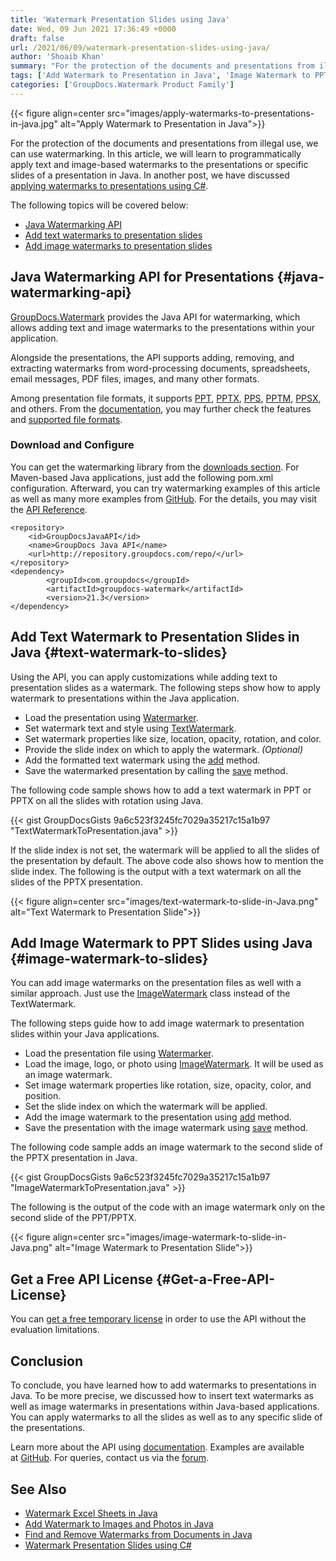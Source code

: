```yaml
---
title: 'Watermark Presentation Slides using Java'
date: Wed, 09 Jun 2021 17:36:49 +0000
draft: false
url: /2021/06/09/watermark-presentation-slides-using-java/
author: 'Shoaib Khan'
summary: "For the protection of the documents and presentations from illegal use, we can use watermarking. In this article, we will learn to programmatically apply text and image-based watermarks to the presentations or specific slides of a presentation in Java. In another post, we have discussed [applying watermarks to presentations using C#][1]."
tags: ['Add Watermark to Presentation in Java', 'Image Watermark to PPT in Java', 'Text Watermark to PPT in Java', 'Watermark PPT in Java', 'Watermark PPTX in Java']
categories: ['GroupDocs.Watermark Product Family']
---
```




{{< figure align=center src="images/apply-watermarks-to-presentations-in-java.jpg" alt="Apply Watermark to Presentation in Java">}}


For the protection of the documents and presentations from illegal use, we can use watermarking. In this article, we will learn to programmatically apply text and image-based watermarks to the presentations or specific slides of a presentation in Java. In another post, we have discussed [applying watermarks to presentations using C#][2].

The following topics will be covered below:

*   [Java Watermarking API][3]
*   [Add text watermarks to presentation slides][4]
*   [Add image watermarks to presentation slides][5]

## Java Watermarking API for Presentations {#java-watermarking-api}

[GroupDocs.Watermark][6] provides the Java API for watermarking, which allows adding text and image watermarks to the presentations within your application.

Alongside the presentations, the API supports adding, removing, and extracting watermarks from word-processing documents, spreadsheets, email messages, PDF files, images, and many other formats.

Among presentation file formats, it supports [PPT][7], [PPTX][8], [PPS][9], [PPTM][10], [PPSX][11], and others. From the [documentation][12], you may further check the features and [supported file formats][13].

### Download and Configure

You can get the watermarking library from the [downloads section][14]. For Maven-based Java applications, just add the following pom.xml configuration. Afterward, you can try watermarking examples of this article as well as many more examples from [GitHub][15]. For the details, you may visit the [API Reference][16].

```
<repository>
	<id>GroupDocsJavaAPI</id>
	<name>GroupDocs Java API</name>
	<url>http://repository.groupdocs.com/repo/</url>
</repository>
<dependency>
        <groupId>com.groupdocs</groupId>
        <artifactId>groupdocs-watermark</artifactId>
        <version>21.3</version> 
</dependency>
```

## Add Text Watermark to Presentation Slides in Java {#text-watermark-to-slides}

Using the API, you can apply customizations while adding text to presentation slides as a watermark. The following steps show how to apply watermark to presentations within the Java application.

*   Load the presentation using [Watermarker][17].
*   Set watermark text and style using [TextWatermark][18].
*   Set watermark properties like size, location, opacity, rotation, and color.
*   Provide the slide index on which to apply the watermark. _(Optional)_
*   Add the formatted text watermark using the [add][19] method.
*   Save the watermarked presentation by calling the [save][20] method.

The following code sample shows how to add a text watermark in PPT or PPTX on all the slides with rotation using Java.

{{< gist GroupDocsGists 9a6c523f3245fc7029a35217c15a1b97 "TextWatermarkToPresentation.java" >}}

If the slide index is not set, the watermark will be applied to all the slides of the presentation by default. The above code also shows how to mention the slide index. The following is the output with a text watermark on all the slides of the PPTX presentation.



{{< figure align=center src="images/text-watermark-to-slide-in-Java.png" alt="Text Watermark to Presentation Slide">}}


## Add Image Watermark to PPT Slides using Java {#image-watermark-to-slides}

You can add image watermarks on the presentation files as well with a similar approach. Just use the [ImageWatermark][21] class instead of the TextWatermark.

The following steps guide how to add image watermark to presentation slides within your Java applications.

*   Load the presentation file using [Watermarker][22].
*   Load the image, logo, or photo using [ImageWatermark][23]. It will be used as an image watermark.
*   Set image watermark properties like rotation, size, opacity, color, and position.
*   Set the slide index on which the watermark will be applied.
*   Add the image watermark to the presentation using [add][24] method.
*   Save the presentation with the image watermark using [save][25] method.

The following code sample adds an image watermark to the second slide of the PPTX presentation in Java.

{{< gist GroupDocsGists 9a6c523f3245fc7029a35217c15a1b97 "ImageWatermarkToPresentation.java" >}}

The following is the output of the code with an image watermark only on the second slide of the PPT/PPTX.



{{< figure align=center src="images/image-watermark-to-slide-in-Java.png" alt="Image Watermark to Presentation Slide">}}


## Get a Free API License {#Get-a-Free-API-License}

You can [get a free temporary license][26] in order to use the API without the evaluation limitations.

## Conclusion

To conclude, you have learned how to add watermarks to presentations in Java. To be more precise, we discussed how to insert text watermarks as well as image watermarks in presentations within Java-based applications. You can apply watermarks to all the slides as well as to any specific slide of the presentations.

Learn more about the API using [documentation][27]. Examples are available at [GitHub][28]. For queries, contact us via the [forum][29].

## See Also

*   [Watermark Excel Sheets in Java][30]
*   [Add Watermark to Images and Photos in Java][31]
*   [Find and Remove Watermarks from Documents in Java][32]
*   [Watermark Presentation Slides using C#][33]







[1]: https://blog.groupdocs.com/2021/05/01/add-watermark-to-presentations-using-csharp/
[2]: https://blog.groupdocs.com/2021/05/01/add-watermark-to-presentations-using-csharp/
[3]: #java-watermarking-api
[4]: #text-watermark-to-slides
[5]: #image-watermark-to-slides
[6]: https://products.groupdocs.com/watermark/
[7]: https://docs.fileformat.com/presentation/ppt/
[8]: https://docs.fileformat.com/presentation/pptx/
[9]: https://docs.fileformat.com/presentation/pps/
[10]: https://docs.fileformat.com/presentation/pptm/
[11]: https://docs.fileformat.com/presentation/ppsx/
[12]: https://docs.groupdocs.com/watermark/java/
[13]: https://docs.groupdocs.com/watermark/java/supported-document-formats/
[14]: https://downloads.groupdocs.com/watermark
[15]: https://github.com/groupdocs-watermark
[16]: https://apireference.groupdocs.com/conversion/java
[17]: https://apireference.groupdocs.com/watermark/java/com.groupdocs.watermark/Watermarker
[18]: https://apireference.groupdocs.com/watermark/java/com.groupdocs.watermark.watermarks/TextWatermark
[19]: https://apireference.groupdocs.com/watermark/java/com.groupdocs.watermark/Watermarker#add(com.groupdocs.watermark.Watermark)
[20]: https://apireference.groupdocs.com/watermark/java/com.groupdocs.watermark/Watermarker#save(java.io.OutputStream)
[21]: https://apireference.groupdocs.com/watermark/java/com.groupdocs.watermark.watermarks/ImageWatermark
[22]: https://apireference.groupdocs.com/watermark/java/com.groupdocs.watermark/Watermarker
[23]: https://apireference.groupdocs.com/watermark/java/com.groupdocs.watermark.watermarks/ImageWatermark
[24]: https://apireference.groupdocs.com/watermark/java/com.groupdocs.watermark/Watermarker#add(com.groupdocs.watermark.Watermark)
[25]: https://apireference.groupdocs.com/watermark/java/com.groupdocs.watermark/Watermarker#save(java.lang.String,%20com.groupdocs.watermark.options.SaveOptions)
[26]: https://purchase.groupdocs.com/temporary-license
[27]: https://docs.groupdocs.com/watermark/
[28]: https://github.com/groupdocs-watermark
[29]: https://forum.groupdocs.com/
[30]: https://blog.groupdocs.com/2021/11/10/watermark-excel-sheets-in-java/
[31]: https://blog.groupdocs.com/2020/09/15/add-watermark-to-images-in-java/
[32]: https://blog.groupdocs.com/2020/11/30/find-and-remove-watermarks-from-documents-in-java/
[33]: https://blog.groupdocs.com/2021/05/01/add-watermark-to-presentations-using-csharp/

